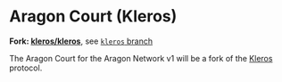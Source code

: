 # Aragon Court (Kleros)

**Fork: [kleros/kleros](https://github.com/kleros/kleros)**, see [`kleros` branch](https://github.com/aragon/aragon-court-kleros/tree/kleros)

The Aragon Court for the Aragon Network v1 will be a fork of the [Kleros](https://kleros.io) protocol.
